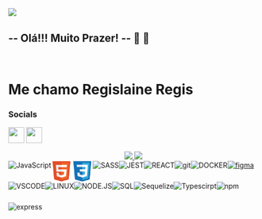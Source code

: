 <img src="{https://img.shields.io/badge/Aiqfome-7A1FA2?style=for-the-badge&logo=aiqfome&logoColor=white}" />

## **-- Olá!!!** **Muito Prazer! --** 🤗 🤝
<br>

# **Me chamo Regislaine Regis**<br>

### Socials

<p align="left"> <a href="https://www.github.com/RegislaineRegis" target="_blank" rel="noreferrer"><img src="https://raw.githubusercontent.com/danielcranney/readme-generator/main/public/icons/socials/github.svg" width="32" height="32" /></a> <a href="https://www.linkedin.com/in/regislaine-regis/" target="_blank" rel="noreferrer"><img src="https://raw.githubusercontent.com/danielcranney/readme-generator/main/public/icons/socials/linkedin.svg" width="32" height="32" /></a></p>


<div align="center">
  <a href="https://github.com/RegislaineRegis">
  <img height="180em" src="https://github-readme-stats.vercel.app/api?username=RegislaineRegis&show_icons=true&theme=tokyonight&include_all_commits=true&count_private=true"/>
  <img height="180em" src="https://github-readme-stats.vercel.app/api/top-langs/?username=RegislaineRegis&layout=compact&langs_count=7&theme=tokyonight" />
</div>

<img align="left" alt="JavaScript" height ="42px"  src="https://raw.githubusercontent.com/rahul-jha98/github_readme_icons/main/language_and_tools/square/javascript/javascript.svg">
<img alt="HTML" align="left" height="42px" src="https://raw.githubusercontent.com/devicons/devicon/master/icons/html5/html5-original.svg">
<img alt="CSS" align="left" height="42px" src="https://raw.githubusercontent.com/devicons/devicon/master/icons/css3/css3-original.svg">
<img alt="SASS" align="left" height="42px" src="https://cdn.jsdelivr.net/gh/devicons/devicon/icons/sass/sass-original.svg" />
<img alt="JEST" align="left" height="42px" src="https://cdn.jsdelivr.net/gh/devicons/devicon/icons/jest/jest-plain.svg">
<img align="left" alt="REACT" height ="42px" src="https://raw.githubusercontent.com/rahul-jha98/github_readme_icons/main/language_and_tools/square/react/react.svg">
<img src="https://raw.githubusercontent.com/rahul-jha98/github_readme_icons/main/language_and_tools/square/git-scm/git-scm.svg" align="left" alt="git" height='42px'/>
<img src="https://raw.githubusercontent.com/rahul-jha98/github_readme_icons/main/language_and_tools/square/figma/figma.svg" alt="figma" height='42px'/>
<img alt="DOCKER" align="left" height="42px" src="https://cdn.jsdelivr.net/gh/devicons/devicon/icons/docker/docker-original-wordmark.svg"/>
<img alt="VSCODE" align="left" height="42px" src="https://cdn.jsdelivr.net/gh/devicons/devicon/icons/vscode/vscode-original-wordmark.svg">
<img alt="LINUX" align="left" height="42px" src="https://cdn.jsdelivr.net/gh/devicons/devicon/icons/linux/linux-original.svg">
<img alt="NODE.JS" align="left" height="42px" src="https://cdn.jsdelivr.net/gh/devicons/devicon/icons/nodejs/nodejs-original.svg" />
<img alt="SQL" align="left" height="42px" src="https://cdn.jsdelivr.net/gh/devicons/devicon/icons/mysql/mysql-original-wordmark.svg" />        
<img align="left" alt="Sequelize" height ="42px" src="https://cdn.jsdelivr.net/gh/devicons/devicon/icons/sequelize/sequelize-original.svg"/>    
<img align="left" alt="Typescirpt" height ="42px" src="https://cdn.jsdelivr.net/gh/devicons/devicon/icons/typescript/typescript-original.svg" />
<img align="left" alt="npm" height ="42px" src="https://cdn.jsdelivr.net/gh/devicons/devicon/icons/npm/npm-original-wordmark.svg" />
<img align="left" alt="express" height ="42px" src="https://cdn.jsdelivr.net/gh/devicons/devicon/icons/express/express-original.svg" />

